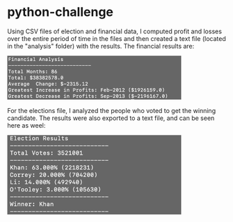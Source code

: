 # python-challenge
 
Using CSV files of election and financial data, I computed profit and losses over the entire period of time in the files and then created a text file (located in the "analysis" folder) with the results. The financial results are:

<img src="financial.png" alt="financials" width="400">

For the elections file, I analyzed the people who voted to get the winning candidate. The results were also exported to a text file, and can be seen here as weel:

<img src="election.png" alt="election" width="400">


